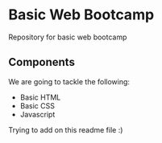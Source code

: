 # Basic Web Bootcamp

Repository for basic web bootcamp

## Components

We are going to tackle the following: 

* Basic HTML
* Basic CSS
* Javascript

Trying to add on this readme file :)
